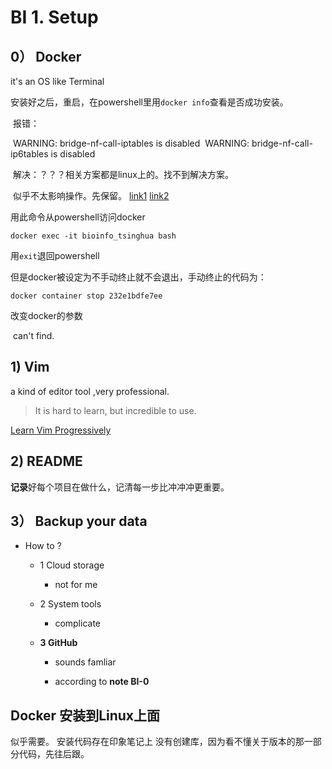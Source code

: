 # BI 1. Setup

## 0） Docker  

it's an OS like Terminal

​	安装好之后，重启，在powershell里用`docker info`查看是否成功安装。

​	报错：

​        WARNING: bridge-nf-call-iptables is disabled
​        WARNING: bridge-nf-call-ip6tables is disabled

​	解决：？？？相关方案都是linux上的。找不到解决方案。

​		似乎不太影响操作。先保留。
[link1](https://www.bilibili.com/video/av66604789?pop_share=1)
[link2](https://www.bilibili.com/video/BV1D5411j7Lb/)

用此命令从powershell访问docker

	docker exec -it bioinfo_tsinghua bash

用`exit`退回powershell

但是docker被设定为不手动终止就不会退出，手动终止的代码为：

	docker container stop 232e1bdfe7ee

改变docker的参数

​	can't find.

## 1) Vim

a kind of editor tool ,very professional.

>  It is hard to learn, but incredible to use.

[Learn Vim Progressively](http://yannesposito.com/Scratch/en/blog/Learn-Vim-Progressively/)

## 2) README 

**记录**好每个项目在做什么，记清每一步比冲冲冲更重要。

## 3） Backup your data

- How to ?

  - 1 Cloud storage

    - not for me

  - 2 System tools

    - complicate

  - **3 GitHub**

    - sounds famliar

    - according to **note BI-0** 

      


## Docker 安装到Linux上面

似乎需要。
安装代码存在印象笔记上
没有创建库，因为看不懂关于版本的那一部分代码，先往后跟。


​      

​      

​      